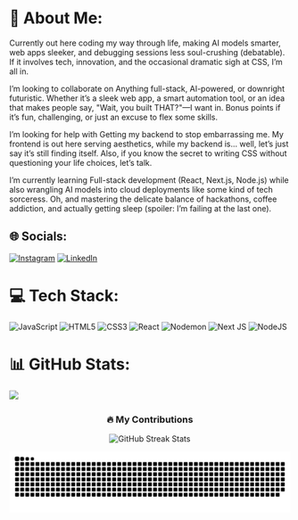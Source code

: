 # 💫 About Me:  
Currently out here coding my way through life, making AI models smarter, web apps sleeker, and debugging sessions less soul-crushing (debatable). If it involves tech, innovation, and the occasional dramatic sigh at CSS, I’m all in.

I’m looking to collaborate on
Anything full-stack, AI-powered, or downright futuristic. Whether it’s a sleek web app, a smart automation tool, or an idea that makes people say, "Wait, you built THAT?"—I want in. Bonus points if it’s fun, challenging, or just an excuse to flex some skills.

I’m looking for help with
Getting my backend to stop embarrassing me. My frontend is out here serving aesthetics, while my backend is... well, let’s just say it’s still finding itself. Also, if you know the secret to writing CSS without questioning your life choices, let’s talk.

I’m currently learning
Full-stack development (React, Next.js, Node.js) while also wrangling AI models into cloud deployments like some kind of tech sorceress. Oh, and mastering the delicate balance of hackathons, coffee addiction, and actually getting sleep (spoiler: I’m failing at the last one).

## 🌐 Socials:
[![Instagram](https://img.shields.io/badge/Instagram-%23E4405F.svg?logo=Instagram&logoColor=white)](https://instagram.com/tavishaajaiswal) [![LinkedIn](https://img.shields.io/badge/LinkedIn-%230077B5.svg?logo=linkedin&logoColor=white)]([https://linkedin.com/in/vipinpathak](https://www.linkedin.com/in/tavishaa-jaiswal-5a133a231/))

# 💻 Tech Stack:
![JavaScript](https://img.shields.io/badge/javascript-%23323330.svg?style=for-the-badge&logo=javascript&logoColor=%23F7DF1E) ![HTML5](https://img.shields.io/badge/html5-%23E34F26.svg?style=for-the-badge&logo=html5&logoColor=white) ![CSS3](https://img.shields.io/badge/css3-%231572B6.svg?style=for-the-badge&logo=css3&logoColor=white) ![React](https://img.shields.io/badge/react-%2320232a.svg?style=for-the-badge&logo=react&logoColor=%2361DAFB) ![Nodemon](https://img.shields.io/badge/NODEMON-%23323330.svg?style=for-the-badge&logo=nodemon&logoColor=%BBDEAD) ![Next JS](https://img.shields.io/badge/Next-black?style=for-the-badge&logo=next.js&logoColor=white) ![NodeJS](https://img.shields.io/badge/node.js-6DA55F?style=for-the-badge&logo=node.js&logoColor=white)
# 📊 GitHub Stats:

![](https://github-readme-stats.vercel.app/api/top-langs/?username=tavishaa&theme=transparent&hide_border=true&include_all_commits=true&count_private=false&layout=compact)

<h3 align="center">🔥 My Contributions</h3>
<p align="center">
  <img src="https://github-readme-streak-stats.herokuapp.com/?user=tavishaa&theme=radical&hide_border=true" alt="GitHub Streak Stats" />
</p>

<div align="center">
  <img src="https://raw.githubusercontent.com/platane/snk/output/github-contribution-grid-snake-dark.svg" alt="Snake animation" />
</div>
<!-- Proudly created with GPRM ( https://gprm.itsvg.in ) -->
